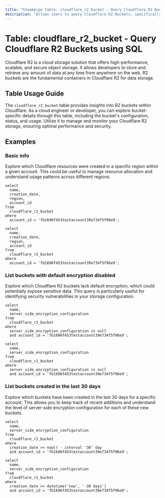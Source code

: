 ```yaml
---
title: "Steampipe Table: cloudflare_r2_bucket - Query Cloudflare R2 Buckets using SQL"
description: "Allows users to query Cloudflare R2 Buckets, specifically providing details about each bucket's configuration, status, and usage."
---
```


# Table: cloudflare_r2_bucket - Query Cloudflare R2 Buckets using SQL

Cloudflare R2 is a cloud storage solution that offers high-performance, scalable, and secure object storage. It allows developers to store and retrieve any amount of data at any time from anywhere on the web. R2 buckets are the fundamental containers in Cloudflare R2 for data storage.

## Table Usage Guide

The `cloudflare_r2_bucket` table provides insights into R2 buckets within Cloudflare. As a cloud engineer or developer, you can explore bucket-specific details through this table, including the bucket's configuration, status, and usage. Utilize it to manage and monitor your Cloudflare R2 storage, ensuring optimal performance and security.

## Examples

### Basic info
Explore which Cloudflare resources were created in a specific region within a given account. This could be useful to manage resource allocation and understand usage patterns across different regions.

```sql+postgres
select
  name,
  creation_date,
  region,
  account_id
from
  cloudflare_r2_bucket
where
  account_id = 'fb1696f453testaccount39e734f5f96e9';
```

```sql+sqlite
select
  name,
  creation_date,
  region,
  account_id
from
  cloudflare_r2_bucket
where
  account_id = 'fb1696f453testaccount39e734f5f96e9';
```

### List buckets with default encryption disabled
Explore which Cloudflare R2 buckets lack default encryption, which could potentially expose sensitive data. This query is particularly useful for identifying security vulnerabilities in your storage configuration.

```sql+postgres
select
  name,
  server_side_encryption_configuration
from
  cloudflare_r2_bucket
where
  server_side_encryption_configuration is null
  and account_id = 'fb1696f453testaccount39e734f5f96e9';
```

```sql+sqlite
select
  name,
  server_side_encryption_configuration
from
  cloudflare_r2_bucket
where
  server_side_encryption_configuration is null
  and account_id = 'fb1696f453testaccount39e734f5f96e9';
```

### List buckets created in the last 30 days
Explore which buckets have been created in the last 30 days for a specific account. This allows you to keep track of recent additions and understand the level of server-side encryption configuration for each of these new buckets.

```sql+postgres
select
  name,
  server_side_encryption_configuration
from
  cloudflare_r2_bucket
where
  creation_date >= now() - interval '30' day
  and account_id = 'fb1696f453testaccount39e734f5f96e9';
```

```sql+sqlite
select
  name,
  server_side_encryption_configuration
from
  cloudflare_r2_bucket
where
  creation_date >= datetime('now', '-30 days')
  and account_id = 'fb1696f453testaccount39e734f5f96e9';
```